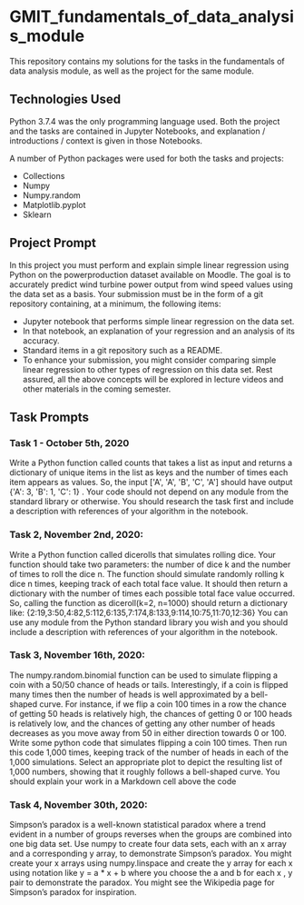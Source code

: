 # GMIT_fundamentals_of_data_analysis_module
This repository contains my solutions for the tasks in the fundamentals of data analysis module, as well as the project for the same module.



## Technologies Used

Python 3.7.4 was the only programming language used.
Both the project and the tasks are contained in Jupyter Notebooks, and explanation / introductions / context is given in those Notebooks.

A number of Python packages were used for both the tasks and projects:

* Collections
* Numpy
* Numpy.random
* Matplotlib.pyplot
* Sklearn


## Project Prompt
In this project you must perform and explain simple linear regression using Python on the powerproduction dataset available on Moodle. The goal is to accurately predict wind turbine power output from wind speed values using the data set as a basis. Your submission must be in the form of a git repository containing, at a minimum, the following items:

* Jupyter notebook that performs simple linear regression on the data set.
* In that notebook, an explanation of your regression and an analysis of its accuracy.
* Standard items in a git repository such as a README.
* To enhance your submission, you might consider comparing simple linear regression to other types of regression on this data set. Rest assured, all the above concepts will be explored in lecture videos and other materials in the coming semester.




## Task Prompts

### Task 1 - October 5th, 2020
Write a Python function called counts that takes a list as input and returns a dictionary of unique items in the list as keys and the number of times each item appears as values. So, the input ['A', 'A', 'B', 'C', 'A'] should have output {'A': 3, 'B': 1, 'C': 1} . Your code should not depend on any module from the standard library or otherwise. You should research the task first and include a description with references of your algorithm in the notebook.


### Task 2, November 2nd, 2020:
Write a Python function called dicerolls that simulates rolling dice. Your function should take two parameters: the number of dice k and the number of times to roll the dice n. The function should simulate randomly rolling k dice n times, keeping track of each total face value. It should then return a dictionary with the number of times each possible total face value occurred. So, calling the function as diceroll(k=2, n=1000) should return a dictionary like: {2:19,3:50,4:82,5:112,6:135,7:174,8:133,9:114,10:75,11:70,12:36} You can use any module from the Python standard library you wish and you should include a description with references of your algorithm in the notebook.


### Task 3, November 16th, 2020:
The numpy.random.binomial function can be used to simulate flipping a coin with a 50/50 chance of heads or tails. Interestingly, if a coin is flipped many times then the number of heads is well approximated by a bell-shaped curve. For instance, if we flip a coin 100 times in a row the chance of getting 50 heads is relatively high, the chances of getting 0 or 100 heads is relatively low, and the chances of getting any other number of heads decreases as you move away from 50 in either direction towards 0 or 100. Write some python code that simulates flipping a coin 100 times. Then run this code 1,000 times, keeping track of the number of heads in each of the 1,000 simulations. Select an appropriate plot to depict the resulting list of 1,000 numbers, showing that it roughly follows a bell-shaped curve. You should explain your work in a Markdown cell above the code



### Task 4, November 30th, 2020:
Simpson’s paradox is a well-known statistical paradox where a trend evident in a number of groups reverses when the groups are combined into one big data set. Use numpy to create four data sets, each with an x array and a corresponding y array, to demonstrate Simpson’s paradox. You might create your x arrays using numpy.linspace and create the y array for each x using notation like y = a * x + b where you choose the a and b for each x , y pair to demonstrate the paradox. You might see the Wikipedia page for Simpson’s paradox for inspiration.


